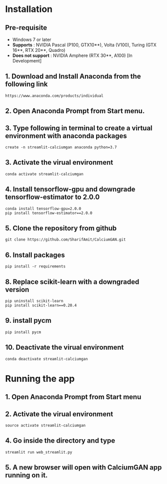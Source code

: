# Installation 

## Pre-requisite
- Windows 7 or later
- **Supports** : NVIDIA Pascal (P100, GTX10**), Volta (V100), Turing (GTX 16**, RTX 20**, Quadro)
- **Does not support** : NVIDIA Amphere (RTX 30**, A100) [In Development]

## 1. Download and Install Anaconda from the following link

```
https://www.anaconda.com/products/individual
```

## 2. Open Anaconda Prompt from Start menu. 

## 3. Type following in terminal to create a virtual environment with anaconda packages
```
create -n streamlit-calciumgan anaconda python=3.7
```
## 3. Activate the virual environment
```
conda activate streamlit-calciumgan
```
## 4. Install tensorflow-gpu and downgrade tensorflow-estimator to 2.0.0
```
conda install tensorflow-gpu=2.0.0
pip install tensorflow-estimator==2.0.0
```

## 5. Clone the repository from github
```
git clone https://github.com/SharifAmit/CalciumGAN.git
```

## 6. Install packages
```
pip install -r requirements
```

## 8. Replace scikit-learn with a downgraded version
```
pip uninstall scikit-learn
pip install scikit-learn==0.20.4
```
## 9. install pycm
```
pip install pycm
```

## 10. Deactivate the virual environment
```
conda deactivate streamlit-calciumgan
```

# Running the app

## 1. Open Anaconda Prompt from Start menu 

## 2. Activate the virual environment
```
source activate streamlit-calciumgan
```
## 4. Go inside the directory and type 
```
streamlit run web_streamlit.py
```
## 5. A new browser will open with CalciumGAN app running on it. 

